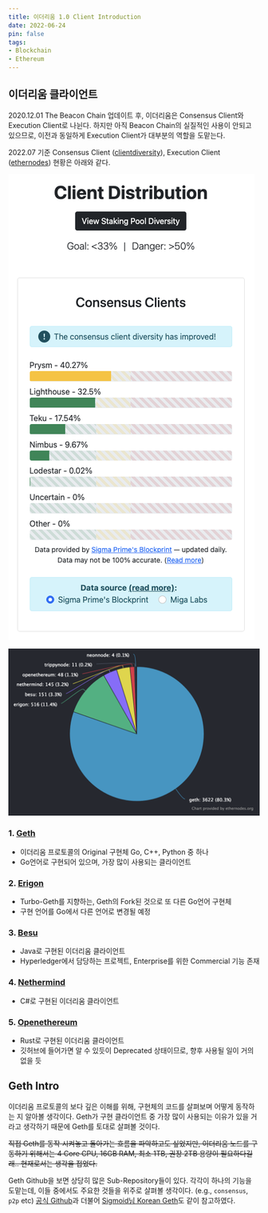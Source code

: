 ```yaml
---
title: 이더리움 1.0 Client Introduction
date: 2022-06-24
pin: false
tags:
- Blockchain
- Ethereum
---
```


## 이더리움 클라이언트

2020.12.01 The Beacon Chain 업데이트 후, 이더리움은 Consensus Client와 Execution Client로 나뉜다. 하지만 아직 Beacon Chain의 실질적인 사용이 안되고 있으므로, 이전과 동일하게 Execution Client가 대부분의 역할을 도맡는다.

2022.07 기준 Consensus Client ([clientdiversity](https://clientdiversity.org)), Execution Client ([ethernodes](https://ethernodes.org/)) 현황은 아래와 같다.

![](images/consensus-client-diversity.png)

![](images/execution-client-diversity.png)

### 1. [Geth](https://github.com/ethereum/go-ethereum)

- 이더리움 프로토콜의 Original 구현체 Go, C++, Python 중 하나
- Go언어로 구현되어 있으며, 가장 많이 사용되는 클라이언트

### 2. [Erigon](https://github.com/ledgerwatch/erigon)

- Turbo-Geth를 지향하는, Geth의 Fork된 것으로 또 다른 Go언어 구현체
- 구현 언어를 Go에서 다른 언어로 변경될 예정

### 3. [Besu](https://github.com/hyperledger/besu)

- Java로 구현된 이더리움 클라이언트
- Hyperledger에서 담당하는 프로젝트, Enterprise를 위한 Commercial 기능 존재

### 4. [Nethermind](https://github.com/NethermindEth/nethermind)

- C#로 구현된 이더리움 클라이언트

### 5. [Openethereum](https://github.com/openethereum/openethereum)

- Rust로 구현된 이더리움 클라이언트
- 깃허브에 들어가면 알 수 있듯이 Deprecated 상태이므로, 향후 사용될 일이 거의 없을 듯

## Geth Intro

이더리움 프로토콜의 보다 깊은 이해를 위해, 구현체의 코드를 살펴보며 어떻게 동작하는 지 알아볼 생각이다. Geth가 구현 클라이언트 중 가장 많이 사용되는 이유가 있을 거라고 생각하기 때문에 Geth를 토대로 살펴볼 것이다.

~~직접 Geth를 동작 시켜놓고 돌아가는 흐름을 파악하고도 싶었지만, 이더리움 노드를 구동하기 위해서는 4 Core CPU, 16GB RAM, 최소 1TB, 권장 2TB 용량이 필요하다길래.. 현재로서는 생각을 접었다.~~

Geth Github을 보면 상당히 많은 Sub-Repository들이 있다. 각각이 하나의 기능을 도맡는데, 이들 중에서도 주요한 것들을 위주로 살펴볼 생각이다. (e.g., `consensus`, `p2p` etc) [공식 Github](https://github.com/ethereum/go-ethereum)과 더불어 [Sigmoid님 Korean Geth](https://github.com/NAKsir-melody/go-ethereum-korean)도 같이 참고하였다.

